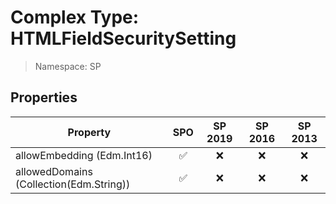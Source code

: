 # Complex Type: HTMLFieldSecuritySetting

> Namespace: SP

## Properties

Property | SPO | SP 2019 | SP 2016 | SP 2013
----------|:---:|:-------:|:-------:|:-------:
allowEmbedding (Edm.Int16) | ✅ | ❌ | ❌ | ❌
allowedDomains (Collection(Edm.String)) | ✅ | ❌ | ❌ | ❌